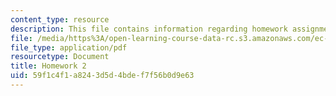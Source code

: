 ```yaml
---
content_type: resource
description: This file contains information regarding homework assignment 2.
file: /media/https%3A/open-learning-course-data-rc.s3.amazonaws.com/ec-s06-practical-electronics-fall-2004/59f1c4f1a8243d5d4bdef7f56b0d9e63_MITEC_S06F04_hw2.pdf
file_type: application/pdf
resourcetype: Document
title: Homework 2
uid: 59f1c4f1-a824-3d5d-4bde-f7f56b0d9e63
---
```

